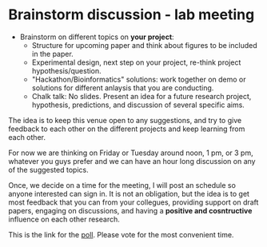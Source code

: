 # Brainstorm discussion - lab meeting

* Brainstorm on different topics on __your project__:
	*  Structure for upcoming paper and think about figures to be included in the paper.
	*  Experimental design, next step on your project, re-think project hypothesis/question.
	*  "Hackathon/Bioinformatics" solutions: work together on demo or solutions for different anlaysis that you are conducting.
	*  Chalk talk: No slides. Present an idea for a future research project, hypothesis, predictions, and discussion of several specific aims.

The idea is to keep this venue open to any suggestions, and try to give feedback to each other on the different projects and keep learning from each other.

For now we are thinking on Friday or Tuesday around noon, 1 pm, or 3 pm, whatever you guys prefer and we can have an hour long discussion on any of the suggested topics.

Once, we decide on a time for the meeting, I will post an schedule so anyone interested can sign in.  It is not an obligation, but the idea is to get most feedback that you can from your collegues, providing support on draft papers, engaging on discussions, and having a __positive and cosntructive__ influence on each other research.

This is the link for the [poll](http://doodle.com/poll/kn9vrhyxhffdurr5).  Please vote for the most convenient time.


